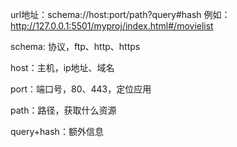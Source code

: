 url地址：schema://host:port/path?query#hash
例如：http://127.0.0.1:5501/myproj/index.html#/movielist

schema: 协议，ftp、http、https

host：主机，ip地址、域名

port：端口号，80、443，定位应用

path：路径，获取什么资源

query+hash：额外信息